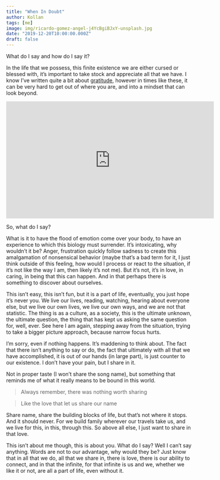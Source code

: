 ```yaml
---
title: "When In Doubt"
author: Kollan
tags: [me]
image: img/ricardo-gomez-angel-j4YcBgiBJxY-unsplash.jpg
date: "2019-12-20T10:00:00.000Z"
draft: false
---
```


What do I say and how do I say it?

In the life that we possess, this finite existence we are either cursed or blessed with, it’s important to take stock and appreciate all that we have. I know I’ve written quite a bit about [gratitude](https://kollan.house/grateful/), however in times like these, it can be very hard to get out of where you are, and into a mindset that can look beyond.

<iframe width="560" height="315" src="https://www.youtube.com/embed/wieRZoJSVtw?start=5296" frameborder="0" allow="accelerometer; autoplay; encrypted-media; gyroscope; picture-in-picture" allowfullscreen></iframe>

So, what do I say?

What is it to have the flood of emotion come over your body, to have an experience to which this biology must surrender. It’s intoxicating, why wouldn’t it be? Anger, frustration quickly follow sadness to create this amalgamation of nonsensical behavior (maybe that’s a bad term for it, I just think outside of this feeling, how would I process or react to the situation, if it’s not like the way I am, then likely it’s not me). But it’s not, it’s in love, in caring, in being that this can happen. And in that perhaps there is something to discover about ourselves.

This isn’t easy, this isn’t fun, but it is a part of life, eventually, you just hope it’s never you. We live our lives, reading, watching, hearing about everyone else, but we live our own lives, we live our own ways, and we are not that statistic. The thing is as a culture, as a society, this is the ultimate unknown, the ultimate question, the thing that has kept us asking the same question for, well, ever. See here I am again, stepping away from the situation, trying to take a bigger picture approach, because narrow focus hurts.

I’m sorry, even if nothing happens. It’s maddening to think about. The fact that there isn’t anything to say or do, the fact that ultimately with all that we have accomplished, it is out of our hands (in large part), is just counter to our existence. I don’t have your pain, but I share in it.

Not in proper taste (I won’t share the song name), but something that reminds me of what it really means to be bound in this world. 

>Always remember, there was nothing worth sharing

>Like the love that let us share our name

Share name, share the building blocks of life, but that’s not where it stops. And it should never. For we build family wherever our travels take us, and we live for this, in this, through this. So above all else, I just want to share in that love.

This isn’t about me though, this is about you. What do I say? Well I can’t say anything. Words are not to our advantage, why would they be? Just know that in all that we do, all that we share in, there is love, there is our ability to connect, and in that the infinite, for that infinite is us and we, whether we like it or not, are all a part of life, even without it.
